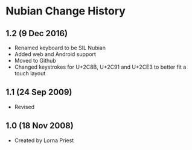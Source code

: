 Nubian Change History
=======================

1.2 (9 Dec 2016)
-----------------

* Renamed keyboard to be SIL Nubian
* Added web and Android support
* Moved to Github
* Changed keystrokes for U+2C8B, U+2C91 and U+2CE3 to better fit a touch layout


1.1 (24 Sep 2009)
-----------------
* Revised


1.0 (18 Nov 2008)
-----------------
* Created by Lorna Priest
